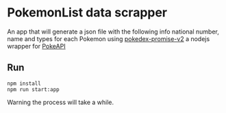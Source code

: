 # PokemonList data scrapper

An app that will generate a json file with the following info national number, name and types for each Pokemon 
using [pokedex-promise-v2](https://github.com/PokeAPI/pokedex-promise-v2) a nodejs wrapper for [PokeAPI](https://github.com/PokeAPI/pokeapi)

## Run

```
npm install
npm run start:app 
```
Warning the process will take a while.
